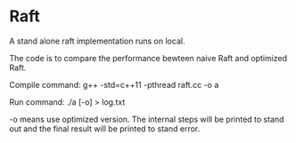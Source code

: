 # Raft
A stand alone raft implementation runs on local.

The code is to compare the performance bewteen naive Raft and optimized Raft.

Compile command: g++ -std=c++11 -pthread raft.cc -o a

Run command: ./a [-o] > log.txt

-o means use optimized version. The internal steps will be printed to stand out and the final result will be printed to stand error.
